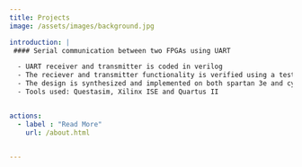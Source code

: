 ```yaml
---
title: Projects
image: /assets/images/background.jpg

introduction: |
 #### Serial communication between two FPGAs using UART

  - UART receiver and transmitter is coded in verilog
  - The reciever and transmitter functionality is verified using a testbench
  - The design is synthesized and implemented on both spartan 3e and cyclone IV FPGA
  - Tools used: Questasim, Xilinx ISE and Quartus II


actions:
  - label : "Read More" 
    url: /about.html


---
```



